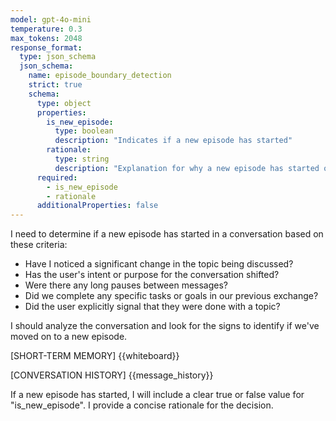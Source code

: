 ```yaml
---
model: gpt-4o-mini
temperature: 0.3
max_tokens: 2048
response_format:
  type: json_schema
  json_schema:
    name: episode_boundary_detection
    strict: true
    schema:
      type: object
      properties:
        is_new_episode:
          type: boolean
          description: "Indicates if a new episode has started"
        rationale:
          type: string
          description: "Explanation for why a new episode has started or not"
      required:
        - is_new_episode
        - rationale
      additionalProperties: false
---
```


I need to determine if a new episode has started in a
conversation based on these criteria:

- Have I noticed a significant change in the topic
  being discussed?
- Has the user's intent or purpose for the conversation
  shifted?
- Were there any long pauses between messages?
- Did we complete any specific tasks or goals in our
  previous exchange?
- Did the user explicitly signal that they were done
  with a topic?

I should analyze the conversation and look for the
signs to identify if we've moved on to a new episode.

[SHORT-TERM MEMORY]
{{whiteboard}}

[CONVERSATION HISTORY]
{{message_history}}

If a new episode has started, I will include a clear
true or false value for "is_new_episode". I provide a
concise rationale for the decision.
